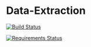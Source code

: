 # Data-Extraction
[![Build Status](https://travis-ci.org/mnatale/Data-Extraction.svg?branch=master)](https://travis-ci.org/mnatale/Data-Extraction)

[![Requirements Status](https://requires.io/github/mnatale/Data-Extraction/requirements.svg?branch=master)](https://requires.io/github/mnatale/Data-Extraction/requirements/?branch=master)
